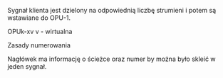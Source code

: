 Sygnał klienta jest dzielony na odpowiednią liczbę strumieni i potem są wstawiane do OPU-1.

OPUk-xv 
v - wirtualna


Zasady numerowania

Nagłówek ma informację o ścieżce oraz numer by można było skleić w jeden sygnał.